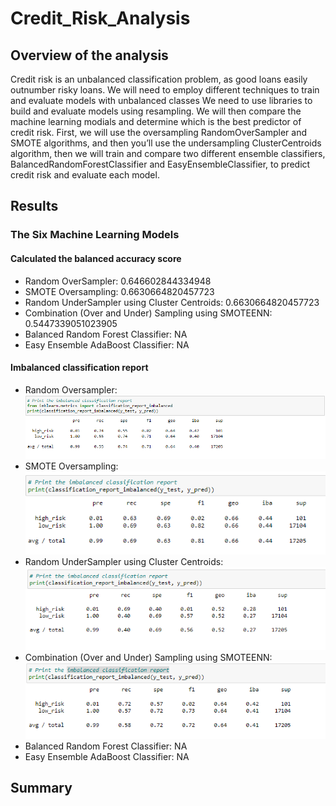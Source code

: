 # Credit_Risk_Analysis

## Overview of the analysis
Credit risk is an unbalanced classification problem, as good loans easily outnumber risky loans. We will need to employ different techniques to train and evaluate models with unbalanced classes We need to use libraries to build and evaluate models using resampling. We will then compare the machine learning modials and determine which is the best predictor of credit risk. First, we will use the oversampling RandomOverSampler and SMOTE algorithms, and then you’ll use the undersampling ClusterCentroids algorithm, then we will train and compare two different ensemble classifiers, BalancedRandomForestClassifier and EasyEnsembleClassifier, to predict credit risk and evaluate each model. 


## Results

### The Six Machine Learning Models

#### Calculated the balanced accuracy score
* Random OverSampler: 0.646602844334948
* SMOTE Oversampling: 0.6630664820457723 
* Random UnderSampler using Cluster Centroids: 0.6630664820457723
* Combination (Over and Under) Sampling using SMOTEENN: 0.5447339051023905
* Balanced Random Forest Classifier: NA
* Easy Ensemble AdaBoost Classifier: NA

#### Imbalanced classification report
* Random Oversampler:
![](https://github.com/Andrew-E-Walters/Credit_Risk_Analysis/blob/main/Random%20Oversampling.png)
* SMOTE Oversampling:
![](https://github.com/Andrew-E-Walters/Credit_Risk_Analysis/blob/main/Smote%20oversampling.png)
* Random UnderSampler using Cluster Centroids:
![](https://github.com/Andrew-E-Walters/Credit_Risk_Analysis/blob/main/Cluster%20Centroids.png)
* Combination (Over and Under) Sampling using SMOTEENN:
![](https://github.com/Andrew-E-Walters/Credit_Risk_Analysis/blob/main/combo%20over%20and%20under.png)
* Balanced Random Forest Classifier:
NA
* Easy Ensemble AdaBoost Classifier: 
NA

## Summary

